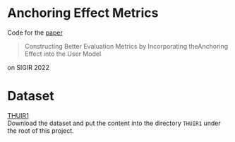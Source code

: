 # Anchoring Effect Metrics
Code for the [paper](https://dl.acm.org/doi/10.1145/3477495.3531953) 
> Constructing Better Evaluation Metrics by Incorporating theAnchoring Effect into the User Model

on SIGIR 2022

# Dataset
[THUIR1](https://onedrive.live.com/?authkey=%21APvHQdagVv9uOPM&id=F524522BAA695BA4%21106&cid=F524522BAA695BA4)  
Download the dataset and put the content into the directory `THUIR1` under the root of this project.
